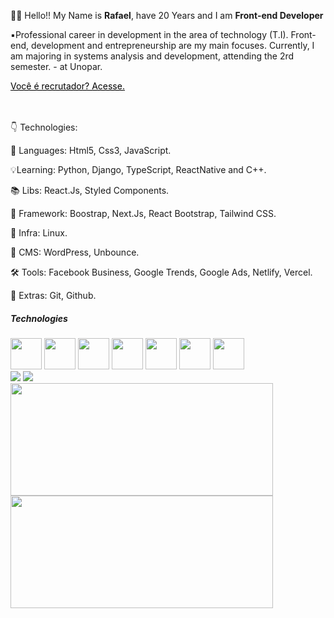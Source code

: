 👋🏻 Hello!! My Name is **Rafael**, have 20 Years and I am **Front-end Developer**

▪️Professional career in development in the area of technology (T.I). Front-end, development and entrepreneurship are my main focuses. Currently, I am majoring in systems analysis and development, attending the 2rd semester. - at Unopar.

<div>
  <a href="https://rafael-doctom.github.io/toRecruiter/" style="color:black"> Você é recrutador? Acesse. 
  </a>
</div>

<br/> <br/>
👇 Technologies:

📌 Languages: Html5, Css3, JavaScript.

💡Learning: Python, Django, TypeScript, ReactNative and C++.

📚 Libs: React.Js, Styled Components.

💾 Framework: Boostrap, Next.Js, React Bootstrap, Tailwind CSS.

🔌 Infra: Linux.

🔧 CMS: WordPress, Unbounce.

🛠️ Tools: Facebook Business, Google Trends, Google Ads, Netlify, Vercel.

🎁 Extras: Git, Github.

<div class="tech"> 
 <h5>Technologies</h5>  
</div>
<div class="image">
    <img src="https://cdn-icons-png.flaticon.com/512/919/919827.png" width:"50px" height="50px"/>
     <img src="https://logospng.org/download/css-3/logo-css-3-768.png" width:"50px" height="50px"/>
    <img src="https://upload.wikimedia.org/wikipedia/commons/thumb/9/99/Unofficial_JavaScript_logo_2.svg/2048px-Unofficial_JavaScript_logo_2.svg.png" width:"50px" height="50px"/>
     <img src="https://user-images.githubusercontent.com/57225298/137393344-697106d2-7eca-4109-98f9-613a179d842c.png" width:"50px" height="50px"/>
     <img src="https://user-images.githubusercontent.com/57225298/137393792-5fe41289-4622-4b42-bef7-79360c437f04.png" width:"50px" height="50px"/>
 <img src="https://user-images.githubusercontent.com/57225298/137394014-4c7b2869-a8bf-467d-b055-3e48d4e4b7a3.png" width:"50px" height="50px"/>
 <img src="https://git-scm.com/images/logos/downloads/Git-Icon-1788C.png" width:"50px" height="50px"/>
 </div>

<div>
 <a href="https://www.linkedin.com/in/rafael-pinto-da-silva/" alt="Linkedin">
  <img src="https://img.shields.io/badge/-Linkedin-0e76a8?style=flat-square&logo=Linkedin&logoColor=white&link=https://www.linkedin.com/in/rafael-pinto-da-silva/" /></a> <a href="https://api.whatsapp.com/send?phone=5515996563234" alt="WhatsApp">
  <img src="https://img.shields.io/badge/-WhatsApp-25d366?style=flat-square&labelColor=25d366&logo=whatsapp&logoColor=white&link=https://api.whatsapp.com/send?phone=5515996563234"/></a>
  </div>

 
<div>
  <img height="180em" width="420em" src="https://github-readme-stats.vercel.app/api?username=Rafael-doctom&show_icons=true&theme=dark&include_all_commits=true&count_private=true"/>
  <img height="180em" width="420em"src="https://github-readme-stats.vercel.app/api/top-langs/?username=Rafael-doctom&layout=compact&langs_count=7&theme=dark"/>
</div>

  





